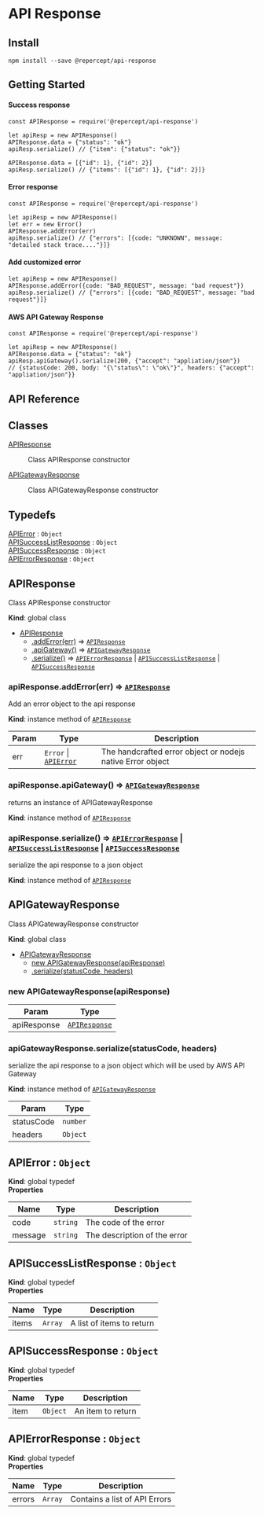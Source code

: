 # API Response


## Install
```
npm install --save @repercept/api-response
```

## Getting Started


#### Success response
```
const APIResponse = require('@repercept/api-response')

let apiResp = new APIResponse()
APIResponse.data = {"status": "ok"}
apiResp.serialize() // {"item": {"status": "ok"}}

APIResponse.data = [{"id": 1}, {"id": 2}]
apiResp.serialize() // {"items": [{"id": 1}, {"id": 2}]}

```


#### Error response
```
const APIResponse = require('@repercept/api-response')

let apiResp = new APIResponse()
let err = new Error()
APIResponse.addError(err)
apiResp.serialize() // {"errors": [{code: "UNKNOWN", message: "detailed stack trace...."}]}

```

#### Add customized error

```
let apiResp = new APIResponse()
APIResponse.addError({code: "BAD_REQUEST", message: "bad request"})
apiResp.serialize() // {"errors": [{code: "BAD_REQUEST", message: "bad request"}]}
```

#### AWS API Gateway Response
```
const APIResponse = require('@repercept/api-response')

let apiResp = new APIResponse()
APIResponse.data = {"status": "ok"}
apiResp.apiGateway().serialize(200, {"accept": "appliation/json"})
// {statusCode: 200, body: "{\"status\": \"ok\"}", headers: {"accept": "appliation/json"}}

```

## API Reference

## Classes

<dl>
<dt><a href="#APIResponse">APIResponse</a></dt>
<dd><p>Class APIResponse constructor</p>
</dd>
<dt><a href="#APIGatewayResponse">APIGatewayResponse</a></dt>
<dd><p>Class APIGatewayResponse constructor</p>
</dd>
</dl>

## Typedefs

<dl>
<dt><a href="#APIError">APIError</a> : <code>Object</code></dt>
<dd></dd>
<dt><a href="#APISuccessListResponse">APISuccessListResponse</a> : <code>Object</code></dt>
<dd></dd>
<dt><a href="#APISuccessResponse">APISuccessResponse</a> : <code>Object</code></dt>
<dd></dd>
<dt><a href="#APIErrorResponse">APIErrorResponse</a> : <code>Object</code></dt>
<dd></dd>
</dl>

<a name="APIResponse"></a>

## APIResponse
Class APIResponse constructor

**Kind**: global class  

* [APIResponse](#APIResponse)
    * [.addError(err)](#APIResponse+addError) ⇒ [<code>APIResponse</code>](#APIResponse)
    * [.apiGateway()](#APIResponse+apiGateway) ⇒ [<code>APIGatewayResponse</code>](#APIGatewayResponse)
    * [.serialize()](#APIResponse+serialize) ⇒ [<code>APIErrorResponse</code>](#APIErrorResponse) \| [<code>APISuccessListResponse</code>](#APISuccessListResponse) \| [<code>APISuccessResponse</code>](#APISuccessResponse)

<a name="APIResponse+addError"></a>

### apiResponse.addError(err) ⇒ [<code>APIResponse</code>](#APIResponse)
Add an error object to the api response

**Kind**: instance method of [<code>APIResponse</code>](#APIResponse)  

| Param | Type | Description |
| --- | --- | --- |
| err | <code>Error</code> \| [<code>APIError</code>](#APIError) | The handcrafted error object or nodejs native Error object |

<a name="APIResponse+apiGateway"></a>

### apiResponse.apiGateway() ⇒ [<code>APIGatewayResponse</code>](#APIGatewayResponse)
returns an instance of APIGatewayResponse

**Kind**: instance method of [<code>APIResponse</code>](#APIResponse)  
<a name="APIResponse+serialize"></a>

### apiResponse.serialize() ⇒ [<code>APIErrorResponse</code>](#APIErrorResponse) \| [<code>APISuccessListResponse</code>](#APISuccessListResponse) \| [<code>APISuccessResponse</code>](#APISuccessResponse)
serialize the api response to a json object

**Kind**: instance method of [<code>APIResponse</code>](#APIResponse)  
<a name="APIGatewayResponse"></a>

## APIGatewayResponse
Class APIGatewayResponse constructor

**Kind**: global class  

* [APIGatewayResponse](#APIGatewayResponse)
    * [new APIGatewayResponse(apiResponse)](#new_APIGatewayResponse_new)
    * [.serialize(statusCode, headers)](#APIGatewayResponse+serialize)

<a name="new_APIGatewayResponse_new"></a>

### new APIGatewayResponse(apiResponse)

| Param | Type |
| --- | --- |
| apiResponse | [<code>APIResponse</code>](#APIResponse) | 

<a name="APIGatewayResponse+serialize"></a>

### apiGatewayResponse.serialize(statusCode, headers)
serialize the api response to a json object which will be used by AWS API Gateway

**Kind**: instance method of [<code>APIGatewayResponse</code>](#APIGatewayResponse)  

| Param | Type |
| --- | --- |
| statusCode | <code>number</code> | 
| headers | <code>Object</code> | 

<a name="APIError"></a>

## APIError : <code>Object</code>
**Kind**: global typedef  
**Properties**

| Name | Type | Description |
| --- | --- | --- |
| code | <code>string</code> | The code of the error |
| message | <code>string</code> | The description of the error |

<a name="APISuccessListResponse"></a>

## APISuccessListResponse : <code>Object</code>
**Kind**: global typedef  
**Properties**

| Name | Type | Description |
| --- | --- | --- |
| items | <code>Array</code> | A list of items to return |

<a name="APISuccessResponse"></a>

## APISuccessResponse : <code>Object</code>
**Kind**: global typedef  
**Properties**

| Name | Type | Description |
| --- | --- | --- |
| item | <code>Object</code> | An item to return |

<a name="APIErrorResponse"></a>

## APIErrorResponse : <code>Object</code>
**Kind**: global typedef  
**Properties**

| Name | Type | Description |
| --- | --- | --- |
| errors | <code>Array</code> | Contains a list of API Errors |

